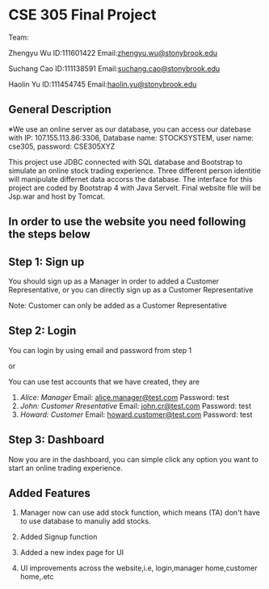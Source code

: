 # CSE 305 Final Project
Team:

Zhengyu Wu  ID:111601422  Email:zhengyu.wu@stonybrook.edu

Suchang Cao ID:111138591  Email:suchang.cao@stonybrook.edu

Haolin Yu   ID:111454745  Email:haolin.yu@stonybrook.edu

## General Description
※We use an online server as our database, you can access our datebase with IP: 107.155.113.86:3306, Database name: STOCKSYSTEM, user name: cse305, password: CSE305XYZ

This project use JDBC connected with SQL database and Bootstrap to simulate an online stock trading experience. Three different person identitie will manipulate differnet data accorss the database. The interface for this project are coded by Bootstrap 4 with Java Servelt. Final website file will be Jsp.war and host by Tomcat.

## In order to use the website you need following the steps below
## Step 1: Sign up
You should sign up as a Manager in order to added a Customer Representative, 
or you can directly sign up as a Customer Representative

Note: Customer can only be added as a Customer Representative

## Step 2: Login
You can login by using email and password from step 1 

or

You can use test accounts that we have created, they are

1. *Alice: Manager*  Email: alice.manager@test.com Password: test
2. *John: Customer Rresentative*    Email: john.cr@test.com Password: test
3. *Howard: Customer* Email: howard.customer@test.com Password: test

## Step 3: Dashboard 
Now you are in the dashboard, you can simple click any option you want to start an online trading experience.


## Added Features

1. Manager now can use add stock function, which means (TA) don't have to use database to manuliy add stocks.

2. Added Signup function

3. Added a new index page for UI

4. UI improvements across the website,i.e, login,manager home,customer home,.etc

